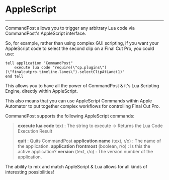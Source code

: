 # AppleScript
---

CommandPost allows you to trigger any arbitrary Lua code via CommandPost's AppleScript interface.

So, for example, rather than using complex GUI scripting, if you want your AppleScript code to select the second clip on a Final Cut Pro, you could use:

```applescript
tell application "CommandPost"
	execute lua code "require(\"cp.plugins\")(\"finalcutpro.timeline.lanes\").selectClipAtLane(1)"
end tell
```

This allows you to have all the power of CommandPost & it's Lua Scripting Engine, directly within AppleScript.

This also means that you can use AppleScript Commands within Apple Automator to put together complex workflows for controlling Final Cut Pro.

CommandPost supports the following AppleScript commands:

> **execute lua code** text : The string to execute
>                -> Returns the Lua Code Execution Result
>
> **quit** : Quits CommandPost
> **application name** (text, r/o) : The name of the application.
> **application frontmost** (boolean, r/o) : Is this the active application?
> **version** (text, r/o) : The version number of the application.

The ability to mix and match AppleScript & Lua allows for all kinds of interesting possibilities!